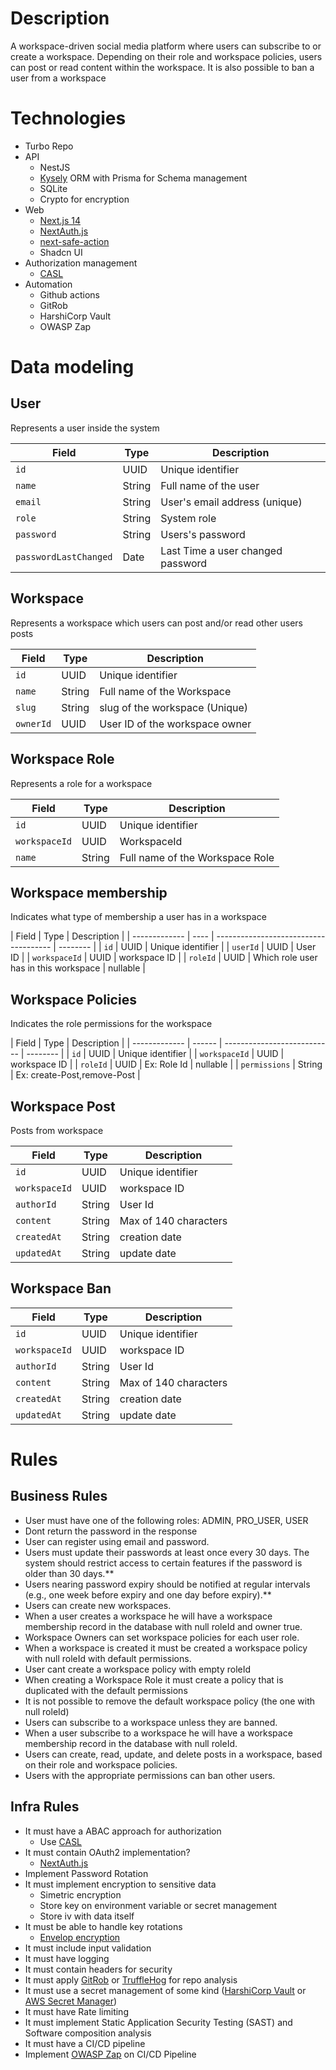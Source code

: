 # Description

A workspace-driven social media platform where users can subscribe to or create a workspace. Depending on their role and workspace policies, users can post or read content within the workspace.
It is also possible to ban a user from a workspace

# Technologies

- Turbo Repo
- API
  - NestJS
  - [Kysely](https://kysely.dev) ORM with Prisma for Schema management
  - SQLite
  - Crypto for encryption
- Web
  - [Next.js 14](https://nextjs.org/)
  - [NextAuth.js](https://next-auth.js.org/)
  - [next-safe-action](https://next-safe-action.dev/)
  - Shadcn UI
- Authorization management
  - [CASL](https://casl.js.org/v6/en)
- Automation
  - Github actions
  - GitRob
  - HarshiCorp Vault
  - OWASP Zap

# Data modeling

## User

Represents a user inside the system

| Field                 | Type   | Description                       |
| --------------------- | ------ | --------------------------------- |
| `id`                  | UUID   | Unique identifier                 |
| `name`                | String | Full name of the user             |
| `email`               | String | User's email address (unique)     |
| `role`                | String | System role                       |
| `password`            | String | Users's password                  |
| `passwordLastChanged` | Date   | Last Time a user changed password |

## Workspace

Represents a workspace which users can post and/or read other users posts

| Field     | Type   | Description                    |
| --------- | ------ | ------------------------------ |
| `id`      | UUID   | Unique identifier              |
| `name`    | String | Full name of the Workspace     |
| `slug`    | String | slug of the workspace (Unique) |
| `ownerId` | UUID   | User ID of the workspace owner |

## Workspace Role

Represents a role for a workspace

| Field         | Type   | Description                     |
| ------------- | ------ | ------------------------------- |
| `id`          | UUID   | Unique identifier               |
| `workspaceId` | UUID   | WorkspaceId                     |
| `name`        | String | Full name of the Workspace Role |

## Workspace membership

Indicates what type of membership a user has in a workspace

| Field         | Type | Description                           |
| ------------- | ---- | ------------------------------------- | -------- |
| `id`          | UUID | Unique identifier                     |
| `userId`      | UUID | User ID                               |
| `workspaceId` | UUID | workspace ID                          |
| `roleId`      | UUID | Which role user has in this workspace | nullable |

## Workspace Policies

Indicates the role permissions for the workspace

| Field         | Type   | Description                 |
| ------------- | ------ | --------------------------- | -------- |
| `id`          | UUID   | Unique identifier           |
| `workspaceId` | UUID   | workspace ID                |
| `roleId`      | UUID   | Ex: Role Id                 | nullable |
| `permissions` | String | Ex: create-Post,remove-Post |

## Workspace Post

Posts from workspace

| Field         | Type   | Description           |
| ------------- | ------ | --------------------- |
| `id`          | UUID   | Unique identifier     |
| `workspaceId` | UUID   | workspace ID          |
| `authorId`    | String | User Id               |
| `content`     | String | Max of 140 characters |
| `createdAt`   | String | creation date         |
| `updatedAt`   | String | update date           |

## Workspace Ban

| Field         | Type   | Description           |
| ------------- | ------ | --------------------- |
| `id`          | UUID   | Unique identifier     |
| `workspaceId` | UUID   | workspace ID          |
| `authorId`    | String | User Id               |
| `content`     | String | Max of 140 characters |
| `createdAt`   | String | creation date         |
| `updatedAt`   | String | update date           |

# Rules

## Business Rules

- User must have one of the following roles: ADMIN, PRO_USER, USER
- Dont return the password in the response
- User can register using email and password.
- Users must update their passwords at least once every 30 days. The system should restrict access to certain features if the password is older than 30 days.\*\*
- Users nearing password expiry should be notified at regular intervals (e.g., one week before expiry and one day before expiry).\*\*
- Users can create new workspaces.
- When a user creates a workspace he will have a workspace membership record in the database with null roleId and owner true.
- Workspace Owners can set workspace policies for each user role.
- When a workspace is created it must be created a workspace policy with null roleId with default permissions.
- User cant create a workspace policy with empty roleId
- When creating a Workspace Role it must create a policy that is duplicated with the default permissions
- It is not possible to remove the default workspace policy (the one with null roleId)
- Users can subscribe to a workspace unless they are banned.
- When a user subscribe to a workspace he will have a workspace membership record in the database with null roleId.
- Users can create, read, update, and delete posts in a workspace, based on their role and workspace policies.
- Users with the appropriate permissions can ban other users.

## Infra Rules

- It must have a ABAC approach for authorization
  - Use [CASL](https://casl.js.org/v6/en)
- It must contain OAuth2 implementation?
  - [NextAuth.js](https://next-auth.js.org/)
- Implement Password Rotation
- It must implement encryption to sensitive data
  - Simetric encryption
  - Store key on environment variable or secret management
  - Store iv with data itself
- It must be able to handle key rotations
  - [Envelop encryption](https://docs.aws.amazon.com/kms/latest/developerguide/concepts.html#enveloping)
- It must include input validation
- It must have logging
- It must contain headers for security
- It must apply [GitRob](https://github.com/michenriksen/gitrob) or [TruffleHog](https://github.com/trufflesecurity/trufflehog) for repo analysis
- It must use a secret management of some kind ([HarshiCorp Vault](https://www.hashicorp.com/products/vault) or [AWS Secret Manager](https://docs.aws.amazon.com/pt_br/secretsmanager/latest/userguide/intro.html))
- It must have Rate limiting
- It must implement Static Application Security Testing (SAST) and Software composition analysis
- It must have a CI/CD pipeline
- Implement [OWASP Zap](https://www.zaproxy.org/) on CI/CD Pipeline
